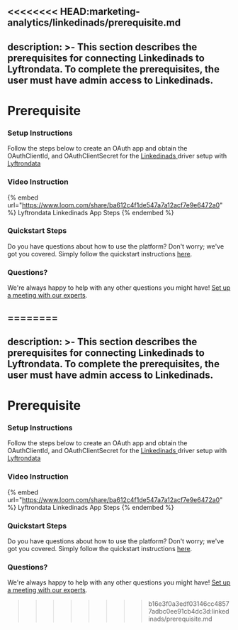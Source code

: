 <<<<<<<< HEAD:marketing-analytics/linkedinads/prerequisite.md
---
description: >-
  This section describes the prerequisites for connecting Linkedinads to
  Lyftrondata. To complete the prerequisites, the user must have admin access to
  Linkedinads.
---

# Prerequisite

<mark style="color:blue;"></mark>

### Setup Instructions

Follow the steps below to create an OAuth app and obtain the OAuthClientId, and OAuthClientSecret for the [Linkedinads](https://www.lyftrondata.com/integration/marketing-analytics/linkedin-ads/)[ ](https://www.lyftrondata.com/integration/freshdesk/)driver setup with [Lyftrondata](https://www.lyftrondata.com)

### Video Instruction

{% embed url="https://www.loom.com/share/ba612c4f1de547a7a12acf7e9e6472a0" %}
Lyftrondata Linkedinads App Steps
{% endembed %}

### Quickstart Steps

Do you have questions about how to use the platform? Don't worry; we've got you covered. Simply follow the quickstart instructions [here](../../../quickstart-steps.md).

### Questions? <a href="#questions" id="questions"></a>

We're always happy to help with any other questions you might have! [Set up a meeting with our experts](https://www.lyftrondata.com/book-a-meeting/).

========
---
description: >-
  This section describes the prerequisites for connecting Linkedinads to
  Lyftrondata. To complete the prerequisites, the user must have admin access to
  Linkedinads.
---

# Prerequisite

<mark style="color:blue;"></mark>

### Setup Instructions

Follow the steps below to create an OAuth app and obtain the OAuthClientId, and OAuthClientSecret for the [Linkedinads](https://www.lyftrondata.com/integration/marketing-analytics/linkedin-ads/)[ ](https://www.lyftrondata.com/integration/freshdesk/)driver setup with [Lyftrondata](https://www.lyftrondata.com)

### Video Instruction

{% embed url="https://www.loom.com/share/ba612c4f1de547a7a12acf7e9e6472a0" %}
Lyftrondata Linkedinads App Steps
{% endembed %}

### Quickstart Steps

Do you have questions about how to use the platform? Don't worry; we've got you covered. Simply follow the quickstart instructions [here](../../../quickstart-steps.md).

### Questions? <a href="#questions" id="questions"></a>

We're always happy to help with any other questions you might have! [Set up a meeting with our experts](https://www.lyftrondata.com/book-a-meeting/).

>>>>>>>> b16e3f0a3edf03146cc48577adbc0ee91cb4dc3d:linkedinads/prerequisite.md

